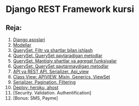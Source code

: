 # Django REST Framework kursi

## Reja:

1. [Django asoslari](https://telegra.ph/Django-1-dars-10-09)       
2. [Modellar](02.%20Modellar%20bilan%20ishlash)
3. [QuerySet. Filtr va shartlar bilan ishlash](3.%20QuerySet.%20Filtr%20va%20shartlar%20bilan%20ishlash)
4. [QuerySet. QuerySet qaytaradigan metodlar](4.%20QuerySet.%20QuerySet%20qaytaradigan%20metodlar)
5. [QuerySet. Mantiqiy shartlar va agregat funksiyalar](5.%20QuerySet.%20Mantiqiy%20shartlar%20va%20agregat%20funksiyalar)
6. [QuerySet. QuerySet qaytarmaydigan metodlar](6.%20QuerySet.%20QuerySet%20qaytarmaydigan%20metodlar)
7. [API va REST API. Serializer. Api_view](7.%20API%20va%20REST%20API.%20Serializer.%20Api_view)
8. [Class View: APIVIEW, Mixin, Generics, ViewSet](8.%20Class%20view)
9. [Serializer. Pagination. Filtering](09.%20Serializer.%20Pagination.%20Filtering)
10. [Deploy: heroku, ahost](10.%20Deploy%20(heroku.%20ahost))
11. [Security. Validation. Authentification]
12. [Bonus: SMS, Payme]
    
